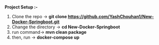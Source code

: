 <b>Project Setup :-</b>
<br>
1. Clone the repo -> <b>git clone https://github.com/YashChouhan1/New-Docker-Springboot.git</b> <br>
2. Change the directory -> <b>cd New-Docker-Springboot</b><br>
3. run command-> <b>mvn clean package</b><br>
4. then, run -> <b>docker-compose up</b>